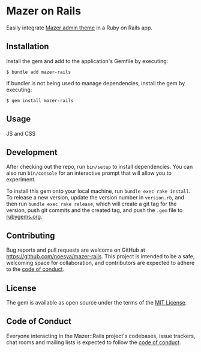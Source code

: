 # Mazer on Rails

Easily integrate [Mazer admin theme](https://github.com/zuramai/mazer) in a Ruby on Rails app.

## Installation

Install the gem and add to the application's Gemfile by executing:

    $ bundle add mazer-rails

If bundler is not being used to manage dependencies, install the gem by executing:

    $ gem install mazer-rails

## Usage

JS and CSS

## Development

After checking out the repo, run `bin/setup` to install dependencies. You can also run `bin/console` for an interactive prompt that will allow you to experiment.

To install this gem onto your local machine, run `bundle exec rake install`. To release a new version, update the version number in `version.rb`, and then run `bundle exec rake release`, which will create a git tag for the version, push git commits and the created tag, and push the `.gem` file to [rubygems.org](https://rubygems.org).

## Contributing

Bug reports and pull requests are welcome on GitHub at https://github.com/noesya/mazer-rails. This project is intended to be a safe, welcoming space for collaboration, and contributors are expected to adhere to the [code of conduct](https://github.com/noesya/mazer-rails/blob/main/CODE_OF_CONDUCT.md).

## License

The gem is available as open source under the terms of the [MIT License](https://opensource.org/licenses/MIT).

## Code of Conduct

Everyone interacting in the Mazer::Rails project's codebases, issue trackers, chat rooms and mailing lists is expected to follow the [code of conduct](https://github.com/noesya/mazer-rails/blob/main/CODE_OF_CONDUCT.md).
